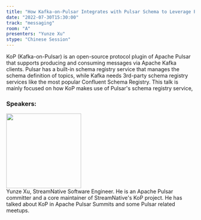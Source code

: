 ```yaml
---
title: "How Kafka-on-Pulsar Integrates with Pulsar Schema to Leverage Pulsar for Kafka Users"
date: "2022-07-30T15:30:00"
track: "messaging"
room: "A"
presenters: "Yunze Xu"
stype: "Chinese Session"
---
```

KoP (Kafka-on-Pulsar) is an open-source protocol plugin of Apache Pulsar that supports producing and consuming messages via Apache Kafka clients. Pulsar has a built-in schema registry service that manages the schema definition of topics, while Kafka needs 3rd-party schema registry services like the most popular Confluent Schema Registry. This talk is mainly focused on how KoP makes use of Pulsar's schema registry service,
 ### Speakers: 
 <img src="images/speaker/1190.png" width="200" /><br>Yunze Xu, StreamNative Software Engineer. He is an Apache Pulsar committer and a core maintainer of StreamNative's KoP project. He has talked about KoP in Apache Pulsar Summits and some Pulsar related meetups.

 